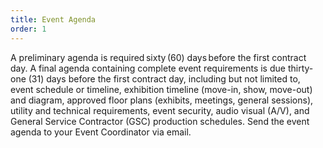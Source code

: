 ```yaml
---
title: Event Agenda
order: 1
---
```


A preliminary agenda is required sixty (60) days before the first contract day. A final agenda containing complete event requirements is due thirty-one (31) days before the first contract day, including but not limited to, event schedule or timeline, exhibition timeline (move-in, show, move-out) and diagram, approved floor plans (exhibits, meetings, general sessions), utility and technical requirements, event security, audio visual (A/V), and General Service Contractor (GSC) production schedules. Send the event agenda to your Event Coordinator via email.
